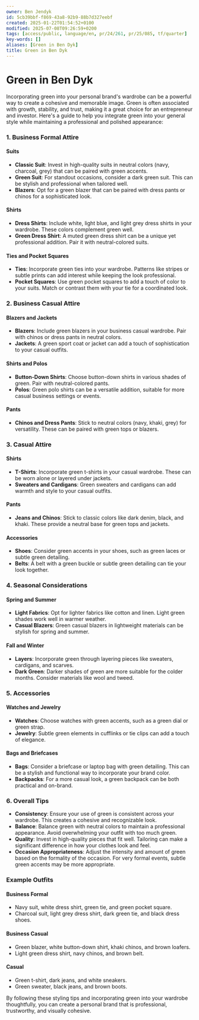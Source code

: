```yaml
---
owner: Ben Jendyk
id: 5cb39bbf-f869-43a8-92b9-88b7d327eebf
created: 2025-01-22T01:54:52+0100
modified: 2025-07-08T09:26:59+0200
tags: [access/public, language/en, pr/24/261, pr/25/085, tf/quarter]
key-words: []
aliases: [Green in Ben Dyk]
title: Green in Ben Dyk
---
```


# Green in Ben Dyk

Incorporating green into your personal brand's wardrobe can be a powerful way to create a cohesive and memorable image. Green is often associated with growth, stability, and trust, making it a great choice for an entrepreneur and investor. Here's a guide to help you integrate green into your general style while maintaining a professional and polished appearance:

### 1. **Business Formal Attire**

#### Suits

- **Classic Suit**: Invest in high-quality suits in neutral colors (navy, charcoal, grey) that can be paired with green accents.
- **Green Suit**: For standout occasions, consider a dark green suit. This can be stylish and professional when tailored well.
- **Blazers**: Opt for a green blazer that can be paired with dress pants or chinos for a sophisticated look.

#### Shirts

- **Dress Shirts**: Include white, light blue, and light grey dress shirts in your wardrobe. These colors complement green well.
- **Green Dress Shirt**: A muted green dress shirt can be a unique yet professional addition. Pair it with neutral-colored suits.

#### Ties and Pocket Squares

- **Ties**: Incorporate green ties into your wardrobe. Patterns like stripes or subtle prints can add interest while keeping the look professional.
- **Pocket Squares**: Use green pocket squares to add a touch of color to your suits. Match or contrast them with your tie for a coordinated look.

### 2. **Business Casual Attire**

#### Blazers and Jackets

- **Blazers**: Include green blazers in your business casual wardrobe. Pair with chinos or dress pants in neutral colors.
- **Jackets**: A green sport coat or jacket can add a touch of sophistication to your casual outfits.

#### Shirts and Polos

- **Button-Down Shirts**: Choose button-down shirts in various shades of green. Pair with neutral-colored pants.
- **Polos**: Green polo shirts can be a versatile addition, suitable for more casual business settings or events.

#### Pants

- **Chinos and Dress Pants**: Stick to neutral colors (navy, khaki, grey) for versatility. These can be paired with green tops or blazers.

### 3. **Casual Attire**

#### Shirts

- **T-Shirts**: Incorporate green t-shirts in your casual wardrobe. These can be worn alone or layered under jackets.
- **Sweaters and Cardigans**: Green sweaters and cardigans can add warmth and style to your casual outfits.

#### Pants

- **Jeans and Chinos**: Stick to classic colors like dark denim, black, and khaki. These provide a neutral base for green tops and jackets.

#### Accessories

- **Shoes**: Consider green accents in your shoes, such as green laces or subtle green detailing.
- **Belts**: A belt with a green buckle or subtle green detailing can tie your look together.

### 4. **Seasonal Considerations**

#### Spring and Summer

- **Light Fabrics**: Opt for lighter fabrics like cotton and linen. Light green shades work well in warmer weather.
- **Casual Blazers**: Green casual blazers in lightweight materials can be stylish for spring and summer.

#### Fall and Winter

- **Layers**: Incorporate green through layering pieces like sweaters, cardigans, and scarves.
- **Dark Green**: Darker shades of green are more suitable for the colder months. Consider materials like wool and tweed.

### 5. **Accessories**

#### Watches and Jewelry

- **Watches**: Choose watches with green accents, such as a green dial or green strap.
- **Jewelry**: Subtle green elements in cufflinks or tie clips can add a touch of elegance.

#### Bags and Briefcases

- **Bags**: Consider a briefcase or laptop bag with green detailing. This can be a stylish and functional way to incorporate your brand color.
- **Backpacks**: For a more casual look, a green backpack can be both practical and on-brand.

### 6. **Overall Tips**

- **Consistency**: Ensure your use of green is consistent across your wardrobe. This creates a cohesive and recognizable look.
- **Balance**: Balance green with neutral colors to maintain a professional appearance. Avoid overwhelming your outfit with too much green.
- **Quality**: Invest in high-quality pieces that fit well. Tailoring can make a significant difference in how your clothes look and feel.
- **Occasion Appropriateness**: Adjust the intensity and amount of green based on the formality of the occasion. For very formal events, subtle green accents may be more appropriate.

### Example Outfits

#### Business Formal

- Navy suit, white dress shirt, green tie, and green pocket square.
- Charcoal suit, light grey dress shirt, dark green tie, and black dress shoes.

#### Business Casual

- Green blazer, white button-down shirt, khaki chinos, and brown loafers.
- Light green dress shirt, navy chinos, and brown belt.

#### Casual

- Green t-shirt, dark jeans, and white sneakers.
- Green sweater, black jeans, and brown boots.

By following these styling tips and incorporating green into your wardrobe thoughtfully, you can create a personal brand that is professional, trustworthy, and visually cohesive.
